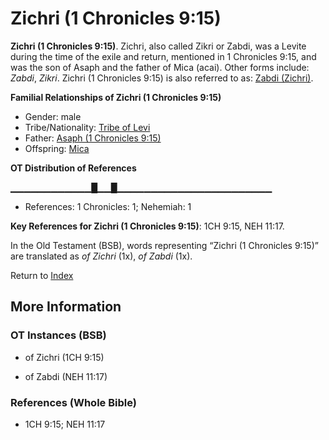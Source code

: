 # Zichri (1 Chronicles 9:15)
**Zichri (1 Chronicles 9:15)**. 
Zichri, also called Zikri or Zabdi, was a Levite during the time of the exile and return, mentioned in 1 Chronicles 9:15, and was the son of Asaph and the father of Mica (acai). 
Other forms include: 
*Zabdi*, *Zikri*. 
Zichri (1 Chronicles 9:15) is also referred to as: 
[Zabdi (Zichri)](Zabdi.4.md). 




**Familial Relationships of Zichri (1 Chronicles 9:15)**


* Gender: male
* Tribe/Nationality: [Tribe of Levi](../../../groups/md/acai/Levi.md)
* Father: [Asaph (1 Chronicles 9:15)](Asaph.3.md)
* Offspring: [Mica](Mica.md)


**OT Distribution of References**

▁▁▁▁▁▁▁▁▁▁▁▁█▁▁█▁▁▁▁▁▁▁▁▁▁▁▁▁▁▁▁▁▁▁▁▁▁▁
* References: 1 Chronicles: 1; Nehemiah: 1



**Key References for Zichri (1 Chronicles 9:15)**: 
1CH 9:15, NEH 11:17. 


In the Old Testament (BSB), words representing “Zichri (1 Chronicles 9:15)” are translated as 
*of Zichri* (1x), *of Zabdi* (1x). 




Return to [Index](00-Index.md)

## More Information

### OT Instances (BSB)

* of Zichri (1CH 9:15)

* of Zabdi (NEH 11:17)



### References (Whole Bible)

* 1CH 9:15; NEH 11:17




